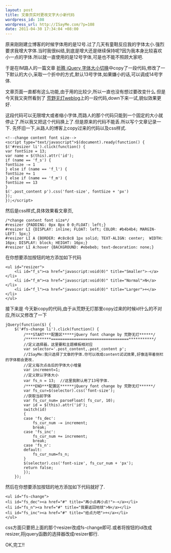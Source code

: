 ```yaml
--- 
layout: post
title: 文章页实时更改文字大小新代码
wordpress_id: 108
wordpress_url: http://ISayMe.com/?p=108
date: 2011-04-30 17:34:04 +08:00
---
```

原来刚刚建立博客的时候字体用的是12号.过了几天有童鞋反应我的字体太小.强烈要求我增大字体.当时我很纠结,到底是增大还是继续保持呢?因为我本身比较喜欢小一点的字体.所以就一直使用的是12号字体,可是也不能不照顾大家吧.

于是在IM路人的一篇文章
[折腾 jQuery 字体大小切换](http://imluren.com/2011/01/jquery-change-font-size.html)中copy了一段代码,修改了一下默认的大小,采取一个折中的方式,默认13号字体,如果嫌小的话,可以调成14号字体.

文章页面一直都有这么功能,由于用的比较少,所以一直也没有想过要改变什么.但是今天我又突然看到了 [荒野无灯weblog](http://www.ihacklog.com/wordpress/wpskills/jquery-fontsize-change-script-for-wordpress.html)上的一段代码,down下来一试,貌似效果更好.

这段代码可以无限增大或者缩小字体,而路人的那个代码只能到一个固定的大小就停止了.所以我又把这个代码换上了.但是原来的代码不能丢.所以写个文章记录一下.
先怀旧一下,从路人的博客上copy过来的代码以及css样式.

    <!--change content font size-->
    <script type="text/javascript">$(document).ready(function() {
    $('#resizer li').click(function() {
    var fontSize = 13;
    var name = $(this).attr('id');
    if (name == 'f_s') {
    fontSize -= 1
    } else if (name == 'f_l') {
    fontSize += 1
    } else if (name == 'f_m') {
    fontSize == 13
    }
    $('.post_content p').css('font-size', fontSize + 'px')
    });
    });</script>
    
然后是css样式,具体效果看文章页,

    /*change content font size*/
    #resizer {PADDING: 0px 8px 0 0;FLOAT: left;}
    #resizer LI {DISPLAY: inline; FLOAT: left; COLOR: #b4b4b4; MARGIN-LEFT: 5px;}
    #resizer LI A {BORDER: #c8c8c8 1px solid; TEXT-ALIGN: center;  WIDTH: 16px; DISPLAY: block; HEIGHT: 16px;}
    #resizer LI A:hover {BACKGROUND: #ebebeb; text-decoration: none;}
    
在你想要添加按钮的地方添加如下代码

    <ul id="resizer">
        <li id="f_s"><a href="javascript:void(0)" title="Smaller">-</a></li>
        <li id="f_m"><a href="javascript:void(0)" title="Normal">N</a></li>
        <li id="f_l"><a href="javascript:void(0)" title="Larger">+</a></li>
    </ul>

接下来是 今天新copy的代码,由于从荒野无灯那里copy过来的时候id什么的不对应,所以又修改了一下

    jQuery(function($) {
        $('#fs-change li').click(function() {
            /***START***配置区*****jQuery font change by 荒野无灯******/
            /***********==================================***********/
            //定义选择器，这里要和主题模板相对应
            var selector='.post_content,.post_content p';
            //ISayMe:我只选择了文章的字体.你可以改成content试试效果,好像连带着侧栏的字体都会更改.
            //定义每次点击后的字体大小增量
            var increment=1;
            //定义默认字体大小
            var fs_n = 13;  //这里我默认用了13号字体.
            /****END***配置区******jQuery font change by 荒野无灯******/
            var fs_cur=$(selector).css('font-size');
            //获取当前字体
            var fs_cur_num= parseFloat( fs_cur, 10);
            var id = $(this).attr('id');
            switch(id)
            {
            case 'fs_dec':
                fs_cur_num -= increment;
                break;
            case 'fs_inc':
                fs_cur_num += increment;
                break;
            case 'fs_n':
            default:
                fs_cur_num=fs_n;
            }
            $(selector).css('font-size', fs_cur_num + 'px');
            return false;
            });
        });
        
然后在你想要添加按钮的地方添加如下代码就好了.

    <ul id="fs-change">
    <li id="fs_dec"><a href="#" title="再小点再小点!">-</a></li>
    <li id="fs_n"><a href="#" title="我要返回地球">N</a></li>
    <li id="fs_inc"><a href="#" title="给点力吧">+</a></li>
    </ul>
css方面只要把上面的那个resizer改成fs-change即可.或者将按钮的id改成resizer,将jquery函数的选择器改成resizer都行.

OK,完工!!
